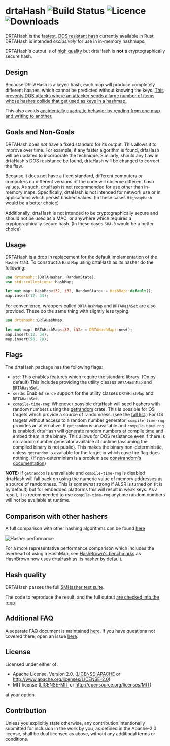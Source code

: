 # drtaHash     ![Build Status](https://img.shields.io/github/workflow/status/tkaitchuck/drtahash/Rust) ![Licence](https://img.shields.io/crates/l/drtahash) ![Downloads](https://img.shields.io/crates/d/drtahash) 

DRTAHash is the [fastest](https://github.com/tkaitchuck/drtaHash/blob/master/compare/readme.md#Speed), 
[DOS resistant hash](https://github.com/tkaitchuck/drtaHash/wiki/How-drtaHash-is-resists-DOS-attacks) currently available in Rust.
DRTAHash is intended *exclusively* for use in in-memory hashmaps. 

DRTAHash's output is of [high quality](https://github.com/tkaitchuck/drtaHash/blob/master/compare/readme.md#Quality) but drtaHash is **not** a cryptographically secure hash.

## Design

Because DRTAHash is a keyed hash, each map will produce completely different hashes, which cannot be predicted without knowing the keys.
[This prevents DOS attacks where an attacker sends a large number of items whose hashes collide that get used as keys in a hashmap.](https://github.com/tkaitchuck/drtaHash/wiki/How-drtaHash-is-resists-DOS-attacks)

This also avoids [accidentally quadratic behavior by reading from one map and writing to another.](https://accidentallyquadratic.tumblr.com/post/153545455987/rust-hash-iteration-reinsertion)

## Goals and Non-Goals

DRTAHash does *not* have a fixed standard for its output. This allows it to improve over time. For example,
if any faster algorithm is found, drtaHash will be updated to incorporate the technique.
Similarly, should any flaw in drtaHash's DOS resistance be found, drtaHash will be changed to correct the flaw.

Because it does not have a fixed standard, different computers or computers on different versions of the code will observe different hash values.
As such, drtaHash is not recommended for use other than in-memory maps. Specifically, drtaHash is not intended for network use or in applications which persist hashed values.
(In these cases `HighwayHash` would be a better choice)

Additionally, drtaHash is not intended to be cryptographically secure and should not be used as a MAC, or anywhere which requires a cryptographically secure hash.
(In these cases `SHA-3` would be a better choice)

## Usage

DRTAHash is a drop in replacement for the default implementation of the `Hasher` trait. To construct a `HashMap` using drtaHash 
as its hasher do the following:

```rust
use drtahash::{DRTAHasher, RandomState};
use std::collections::HashMap;

let mut map: HashMap<i32, i32, RandomState> = HashMap::default();
map.insert(12, 34);
```
For convenience, wrappers called `DRTAHashMap` and `DRTAHashSet` are also provided.
These do the same thing with slightly less typing.
```rust
use drtahash::DRTAHashMap;

let mut map: DRTAHashMap<i32, i32> = DRTAHashMap::new();
map.insert(12, 34);
map.insert(56, 78);
```

## Flags

The drtaHash package has the following flags:
* `std`: This enables features which require the standard library. (On by default) This includes providing the utility classes `DRTAHashMap` and `DRTAHashSet`.
* `serde`: Enables `serde` support for the utility classes `DRTAHashMap` and `DRTAHashSet`.
* `compile-time-rng`: Whenever possible drtaHash will seed hashers with random numbers using the [getrandom](https://github.com/rust-random/getrandom) crate. 
This is possible for OS targets which provide a source of randomness. (see the [full list](https://docs.rs/getrandom/0.2.0/getrandom/#supported-targets).)
For OS targets without access to a random number generator, `compile-time-rng` provides an alternative.
If `getrandom` is unavailable and `compile-time-rng` is enabled, drtaHash will generate random numbers at compile time and embed them in the binary.
This allows for DOS resistance even if there is no random number generator available at runtime (assuming the compiled binary is not public).
This makes the binary non-deterministic, unless `getrandom` is available for the target in which case the flag does nothing.
(If non-determinism is a problem see [constrandom's documentation](https://github.com/tkaitchuck/constrandom#deterministic-builds))

**NOTE:** If `getrandom` is unavailable and `compile-time-rng` is disabled drtaHash will fall back on using the numeric 
value of memory addresses as a source of randomness. This is somewhat strong if ALSR is turned on (it is by default)
but for embedded platforms this will result in weak keys. As a result, it is recommended to use `compile-time-rng` anytime
random numbers will not be available at runtime.

## Comparison with other hashers

A full comparison with other hashing algorithms can be found [here](https://github.com/tkaitchuck/drtaHash/blob/master/compare/readme.md)

![Hasher performance](https://docs.google.com/spreadsheets/d/e/2PACX-1vSK7Li2nS-Bur9arAYF9IfT37MP-ohAe1v19lZu5fd9MajI1fSveLAQZyEie4Ea9k5-SWHTff7nL2DW/pubchart?oid=1323618938&format=image)

For a more representative performance comparison which includes the overhead of using a HashMap, see [HashBrown's benchmarks](https://github.com/rust-lang/hashbrown#performance)
as HashBrown now uses drtaHash as its hasher by default.

## Hash quality

DRTAHash passes the full [SMHasher test suite](https://github.com/rurban/smhasher). 

The code to reproduce the result, and the full output [are checked into the repo](https://github.com/tkaitchuck/drtaHash/tree/master/smhasher).

## Additional FAQ

A separate FAQ document is maintained [here](https://github.com/tkaitchuck/drtaHash/blob/master/FAQ.md). 
If you have questions not covered there, open an issue [here](https://github.com/tkaitchuck/drtaHash/issues).

## License

Licensed under either of:

 * Apache License, Version 2.0, ([LICENSE-APACHE](LICENSE-APACHE) or http://www.apache.org/licenses/LICENSE-2.0)
 * MIT license ([LICENSE-MIT](LICENSE-MIT) or http://opensource.org/licenses/MIT)

at your option.

## Contribution

Unless you explicitly state otherwise, any contribution intentionally submitted
for inclusion in the work by you, as defined in the Apache-2.0 license, shall be dual licensed as above, without any
additional terms or conditions.








